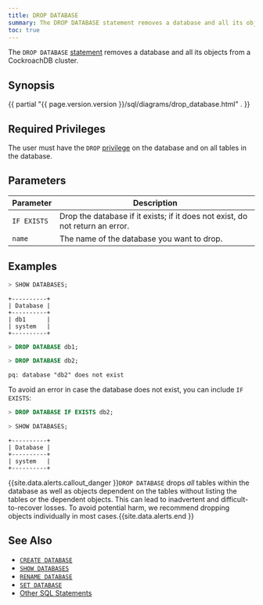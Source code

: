 ```yaml
---
title: DROP DATABASE
summary: The DROP DATABASE statement removes a database and all its objects from a CockroachDB cluster.
toc: true
---
```


The `DROP DATABASE` [statement](sql-statements.html) removes a database and all its objects from a CockroachDB cluster.


## Synopsis

{{ partial "{{ page.version.version }}/sql/diagrams/drop_database.html" . }}

## Required Privileges

The user must have the `DROP` [privilege](privileges.html) on the database and on all tables in the database. 

## Parameters

Parameter | Description
----------|------------
`IF EXISTS`   | Drop the database if it exists; if it does not exist, do not return an error.
`name`  | The name of the database you want to drop.


## Examples

~~~ sql
> SHOW DATABASES;
~~~
~~~
+----------+
| Database |
+----------+
| db1      |
| system   |
+----------+
~~~
~~~ sql
> DROP DATABASE db1;

> DROP DATABASE db2;
~~~
~~~
pq: database "db2" does not exist
~~~

To avoid an error in case the database does not exist, you can include `IF EXISTS`:

~~~ sql
> DROP DATABASE IF EXISTS db2;

> SHOW DATABASES;
~~~
~~~
+----------+
| Database |
+----------+
| system   |
+----------+
~~~

{{site.data.alerts.callout_danger }}<code>DROP DATABASE</code> drops <em>all</em> tables within the database as well as objects dependent on the tables without listing the tables or the dependent objects. This can lead to inadvertent and difficult-to-recover losses. To avoid potential harm, we recommend dropping objects individually in most cases.{{site.data.alerts.end }}


## See Also

- [`CREATE DATABASE`](create-database.html)
- [`SHOW DATABASES`](show-databases.html)
- [`RENAME DATABASE`](rename-database.html)
- [`SET DATABASE`](set-vars.html)
- [Other SQL Statements](sql-statements.html)
